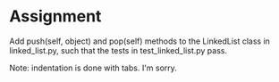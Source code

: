 Assignment
==========

Add push(self, object) and pop(self) methods to the LinkedList class in
linked_list.py, such that the tests in test_linked_list.py pass.

Note: indentation is done with tabs. I'm sorry.
